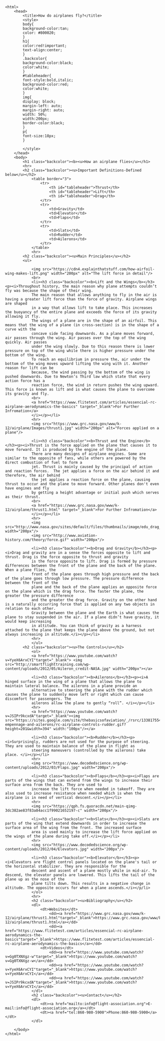 <!DOCTYPE html>
	<html>
		<head>
			<title>How do airplanes fly?</title>
			<style>
			body{
			background-color:tan;
			color: #800020;
			}
			h1{
			color:red!important;
			text-align:center;
			}
			.backcolor{
			background-color:black;
			color:white;
			}
			#tableheader{
			font-style:bold,italic;
			background-color:red;
			color:white;
			}
			img{
		    display: block;
			margin-left: auto;
			margin-right: auto;
			width: 50%;
			width:200px;
			border-color:black;
			}
			p{
			font-size:18px;
			}
			
			</style>
		</head>
		<body>
			<h1 class="backcolor"><b><u>How an airplane flies</u></h1>
			<hr>
			<h2 class="backcolor"><u>Important Definitions-Defined below</u></h2>
				<table border="3">
					<tr>
						<th id="tableheader">Thrust</th>
						<th id="tableheader">Lift</th>
						<th id="tableheader">Drag</th>
					</tr>
					<tr>
						<td>Gravity</td>
						<td>Elevator</td>
						<td>Flaps</td>
					</tr>
					<tr>
						<td>Slats</td>
						<td>Rudder</td>
						<td>Ailerons</td>
					</tr>
				</table>
				<hr>
			<h2 class="backcolor"><u>Main Principles</u></h2>
			<ul>
			
				<img src="https://cdn4.explainthatstuff.com/how-airfoil-wing-makes-lift.png" width="200px" alt="The lift force in detail"/>
				<br>
				<li><h3 class="backcolor"><b>Lift and the Wings</b></h3><p><i>Throughout history, the main reason why plane attempts couldn’t fly was because the shape of their wing.
				The main reason that allows anything to fly in the air is having a greater lift force than the force of gravity. Airplane wings are shaped 
				in a way that allows lift to take place. This increases the buoyancy of the entire plane and exceeds the force of its gravity allowing it fly. 
				The wings of a plane are in the shape of an airfoil. This means that the wing of a plane (in cross-section) is in the shape of a curve with the 
				concave side facing downwards. As a plane moves forward, air passes through the wing. Air passes over the top of the wing quickly. Air passes
				under the wing slowly. Due to this reason there is lower pressure on top of the wing while there is higher pressure under the bottom of the wing.
				To reach an equilibrium in pressure the, air under the bottom of the wing moves upward lifting the wing with it. Another reason for lift can be
				because, the wind passing by the bottom of the wing is pushed downwards. Due to Newton’s Third law which state that every action force has a 
				reaction force, the wind in return pushes the wing upward. This force is known as lift and is what causes the plane to overcome its gravity and fly.
				<br>
				<a href="https://www.flitetest.com/articles/essencial-rc-airplane-aerodynamics-the-basics" target="_blank">For Further Infromation</a>
				</i></p></li>
				<hr>
				<img src="https://www.grc.nasa.gov/www/k-12/airplane/Images/thrust1.jpg" width="200px" alt="Forces applied on a plane"/>
				
				<li><h3 class="backcolor"><b>Thrust and the Engine</b></h3><p><i>Thrust is the force applied on the plane that causes it to move forward. It is produced by the engine of the plane.
				There are many designs of airplane engines. Some are similar to the opposite of fans, while others are powered by the direct combustion of fuel to form a 
				jet. Thrust is mainly caused by the principal of action and reaction forces.  The jet applies a force on the air behind it and therefore, the air behind
				the jet applies a reaction force on the plane, causing thrust to occur and the plane to move forward. Other planes don't even have engines and fly
				by getting a height advantage or initial push which serves as their thrust. 
				<br>
				<a href="https://www.grc.nasa.gov/www/k-12/airplane/thrust1.html" target="_blank">For Further Infromation</a>
				</i></p></li>
				<hr>
				<img src="http://www.nasa.gov/sites/default/files/thumbnails/image/edu_drag_large.png" width="200px"/>
				<img src="http://www.aviation-history.com/theory/force.gif" width="200px"/>
				
				<li><h3 class="backcolor"><b>Drag and Gravity</b></h3><p><i>Drag and gravity are in a sense the forces opposite to lift and thrust. Drag is the force opposite to thrust and gravity
				is the force opposite to lift. Drag is formed by pressure differences between the front of the plane and the back of the plane. When a plane flies, the 
				front of the plane goes through high pressure and the back of the plane goes through low pressure. The pressure difference between the front of the 
				plane and the back of the plane applies an opposite force on the plane which is the drag force. The faster the plane, the greater the pressure difference
				and the greater the drag force. Gravity on the other hand is a naturally occurring force that is applied on any two objects in relation to each other. 
				Gravity between the plane and the Earth is what causes the plane to stay suspended in the air. If a plane didn’t have gravity, it would keep increasing 
				in altitude. You can think of gravity as a harness attached to the plane that keeps the plane above the ground, but not always increasing in altitude.</i></p></li>
				<hr>
				</ul>
			<h2 class="backcolor"><u>The Controls</u></h2>
				<ol>
				<a href="https://www.youtube.com/watch?v=YyeX6ArxCYI"target="_blank"> <img src="http://smartflighttraining.com/wp-content/uploads/2012/05/Aileron_credit-NASA.jpg" width="200px"></a>
				
				<li><h3 class="backcolor"><b>Ailerons</b></h3><p><i>A hinged surface in the wing of a plane that allows the plane to maintain lateral balance. The ailerons in a plane provide an 
				alternative to steering the plane with the rudder which causes the plane to suddenly move left or right which can cause discomfort for passengers. The 
				ailerons allow the plane to gently “roll”. </i></p></li>
				<hr>
				<a href="https://www.youtube.com/watch?v=JSIPr9kcxdA"target="_blank"><img src="https://sites.google.com/site/thebasicsofaviation/_/rsrc/1338175548866/rudder-empennage-and-ailerons/rc-airplane-controls-rudder.gif?height=201&width=394" width:"100px"/></a>
				
				<li><h3 class="backcolor"><b>Rudder</b></h3><p><i>Surprisingly, rudders are not used for the purpose of steering. They are used to maintain balance of the plane in flight as 
				steering maneuvers (controlled by the ailerons) take place. </i></p></li>
				<hr>
				<img src="https://www.decodedscience.org/wp-content/uploads/2012/03/Flaps.jpg" width="200px"/>
				
				<li><h3 class="backcolor"><b>Flaps</b></h3><p><i>Flaps are parts of the wings that can extend from the wings to increase their surface area from the back. They are used to 
				increase the lift force when needed in takeoff. They are also used to increase resistance when needed which is when the airplane is in need of vertical descent.</i></p></li>
				<hr>
				<img src="https://qph.fs.quoracdn.net/main-qimg-3dc382ae83f83a84acc1f99021652197-c" width="200px"/>
				
				<li><h3 class="backcolor"><b>Slats</b></h3><p><i>Slats are parts of the wing that extend downwards in order to increase the surface area of the wing from the front. The increased surface 
				area is used mainly to increase the lift force applied on the wings of the plane during take off.</i></p></li>
				<hr>
				<img src="https://www.decodedscience.org/wp-content/uploads/2012/04/Elevators.jpg" width="200px"/>
				
				<li><h3 class="backcolor"><b>Elevator</b></h3><p><i>Elevators are flight control panels located on the plane's tail or the horizontal stabilizer. They are responsible for the 
				descent and ascent of a plane mostly while in mid-air. To descend, the elevator panels are lowered. This lifts the tail of the plane up as the nose of the
				plane tilts down. This results in a negative change in altitude. The opposite occurs for when a plane ascends.</i></p/li>
				</ol>
				<hr>
				<h2 class="backcolor"><u>Bibliography</u></h2>
				<dl>
					<dt>Websites</dt>
						<dd><a href="https://www.grc.nasa.gov/www/k-12/airplane/thrust1.html"target="_blank">https://www.grc.nasa.gov/www/k-12/airplane/thrust1.html</a></dd>
						<dd><a href="https://www.flitetest.com/articles/essencial-rc-airplane-aerodynamics-the-basics"target="_blank">https://www.flitetest.com/articles/essencial-rc-airplane-aerodynamics-the-basics</a></dd>
					<dt>Videos</dt>	
						<dd><a href="https://www.youtube.com/watch?v=Gg0TXNXgz-w"target="_blank">https://www.youtube.com/watch?v=Gg0TXNXgz-w</a></dd>
						<dd><a href="https://www.youtube.com/watch?v=YyeX6ArxCYI"target="_blank">https://www.youtube.com/watch?v=YyeX6ArxCYI</a></dd>
						<dd><a href="https://www.youtube.com/watch?v=JSIPr9kcxdA"target="_blank">https://www.youtube.com/watch?v=YyeX6ArxCYI</a></dd>
				</dl>
				<h2 class="backcolor"><u>Contact</u></h2>
				<dl>
					<dt><a href="mailto:info@flight-association.org">E-mail:info@flight-association.org</a></dt>
					<dt><a href="tel:860-980-5900">Phone:860-980-5900</a></dt>
				</dl>
			
		</body>
	</html>
	
